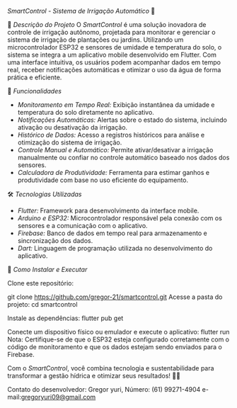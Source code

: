*SmartControl - Sistema de Irrigação Automático* 🌱

📜 *Descrição do Projeto*
O *SmartControl* é uma solução inovadora de controle de irrigação autônomo, projetada para monitorar e gerenciar o sistema de irrigação de plantações ou jardins. Utilizando um microcontrolador ESP32 e sensores de umidade e temperatura do solo, o sistema se integra a um aplicativo mobile desenvolvido em Flutter. Com uma interface intuitiva, os usuários podem acompanhar dados em tempo real, receber notificações automáticas e otimizar o uso da água de forma prática e eficiente.

📱 *Funcionalidades*

- *Monitoramento em Tempo Real:* Exibição instantânea da umidade e temperatura do solo diretamente no aplicativo.  
- *Notificações Automáticas:* Alertas sobre o estado do sistema, incluindo ativação ou desativação da irrigação.  
- *Histórico de Dados:* Acesso a registros históricos para análise e otimização do sistema de irrigação.  
- *Controle Manual e Automático:* Permite ativar/desativar a irrigação manualmente ou confiar no controle automático baseado nos dados dos sensores.  
- *Calculadora de Produtividade:* Ferramenta para estimar ganhos e produtividade com base no uso eficiente do equipamento.
 
🛠️ *Tecnologias Utilizadas*

- *Flutter:* Framework para desenvolvimento da interface mobile.  
- *Arduino e ESP32:* Microcontrolador responsável pela conexão com os sensores e a comunicação com o aplicativo.  
- *Firebase:* Banco de dados em tempo real para armazenamento e sincronização dos dados.  
- *Dart:* Linguagem de programação utilizada no desenvolvimento do aplicativo.  

 🚀 *Como Instalar e Executar*
 
Clone este repositório:

git clone https://github.com/gregor-21/smartcontrol.git
Acesse a pasta do projeto:
cd smartcontrol

Instale as dependências:
flutter pub get

Conecte um dispositivo físico ou emulador e execute o aplicativo:
flutter run
Nota: Certifique-se de que o ESP32 esteja configurado corretamente com o código de monitoramento e que os dados estejam sendo enviados para o Firebase.

Com o *SmartControl*, você combina tecnologia e sustentabilidade para transformar a gestão hídrica e otimizar seus resultados! 🌾💧

Contato do desenvolvedor:
Gregor yuri, 
Número: (61) 99271-4904
e-mail:gregoryuri09@gmail.com 
